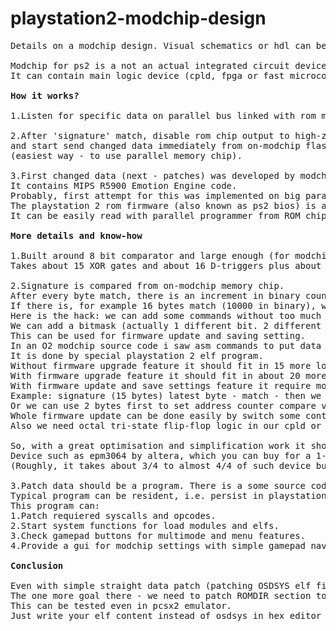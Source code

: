 # playstation2-modchip-design
<pre>Details on a modchip design. Visual schematics or hdl can be added later.

Modchip for ps2 is a not an actual integrated circuit device, this is an electronic circuit with one or more chip packages.
It can contain main logic device (cpld, fpga or fast microcontroller like sx28 by parallax).

<b>How it works?</b>

1.Listen for specific data on parallel bus linked with rom memory chip.

2.After 'signature' match, disable rom chip output to high-z by Chip Enable (CE) pin
and start send changed data immediately from on-modchip flash memory 
(easiest way - to use parallel memory chip).

3.First changed data (next - patches) was developed by modchip engineers as a patch. 
It contains MIPS R5900 Emotion Engine code.
Probably, first attempt for this was implemented on big parallel eeprom or flash chips (32 mbits), but it was expensive at the moment.
The playstation 2 rom firmware (also known as ps2 bios) is a set of bootstrap code, libraries and executable elf files for almost any occasion (drivers, user interface, etc).
It can be easily read with parallel programmer from ROM chip and later examined with MIPS disassembler.

<b>More details and know-how</b>

1.Built around 8 bit comparator and large enough (for modchip flash) binary counter with reset feature.
Takes about 15 XOR gates and about 16 D-triggers plus about 10 logic elements for "bitmask" detect (read below).

2.Signature is compared from on-modchip memory chip.
After every byte match, there is an increment in binary counter and in on-modchip memory too.
If there is, for example 16 bytes match (10000 in binary), we obtain the '1' signal to start data changing routine.
Here is the hack: we can add some commands without too much logic elements. 
We can add a bitmask (actually 1 different bit. 2 different bits for 2 commands, but not too much to avoid mistakes) in latest 16th byte and use it to start another routine, for write data into on-modchip memory.
This can be used for firmware update and saving setting.
In an O2 modchip source code i saw asm commands to put data (commands and flash content) on the bus and modchip will read it.
It is done by special playstation 2 elf program.
Without firmware upgrade feature it should fit in 15 more logic elements.
With firmware upgrade feature it should fit in about 20 more logic elements.
With firmware update and save settings feature it require more blocks, but it built around the concept, where we form an address from byte commands on the bus.
Example: signature (15 bytes) latest byte - match - then we burst all next data until end of the flash.
Or we can use 2 bytes first to set address counter compare value (compared by comparator from 1. because it is unused in data patch routine) and when we get an address, the whole modchip system will reset. So, we read to exact address and not until end of the flash.
Whole firmware update can be done easily by switch some control pins and keep going with Write Enable WE and address counter, but if we want to set an address and length for settings and firmware area, we need to use more complicated logic.
Also we need octal tri-state flip-flop logic in our cpld or fpga to route data from comparator to bus output. 

So, with a great optimisation and simplification work it should fit in 64 logic cell device with all listed features above.
Device such as epm3064 by altera, which you can buy for a 1-2$.
(Roughly, it takes about 3/4 to almost 4/4 of such device but require to use dirt hacks and stricted logic sequence without idiot proof design).

3.Patch data should be a program. There is a some source codes of such programs i saw in o2 modchip and sx28 based modchips.
Typical program can be resident, i.e. persist in playstation 2 ram for all time of work.
This program can:
1.Patch requiered syscalls and opcodes.
2.Start system functions for load modules and elfs.
3.Check gamepad buttons for multimode and menu features.
4.Provide a gui for modchip settings with simple gamepad navigation.

<b>Conclusion</b>

Even with simple straight data patch (patching OSDSYS elf file to something like naplink or stripped and static linked with USBD.irx LaunchElf or custom app) we can obtain universal usb loader which can fit in about 32 logic cells.
The one more goal there - we need to patch ROMDIR section to emulate USBD.irx presence for not patched LaunchELF
This can be tested even in pcsx2 emulator. 
Just write your elf content instead of osdsys in hex editor and your program will run instead of Sony Computer Entertainment logo.

</pre>

